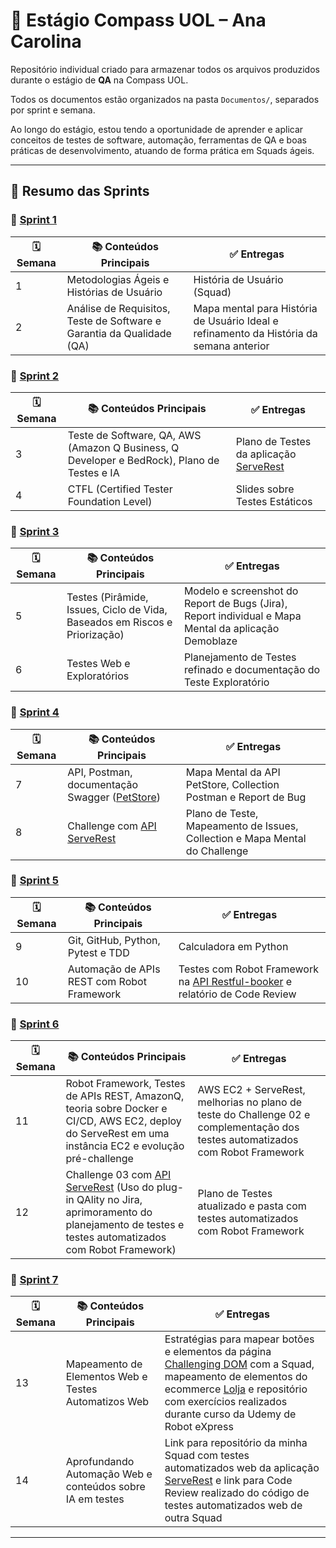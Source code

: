 # 🚀 Estágio Compass UOL – Ana Carolina

Repositório individual criado para armazenar todos os arquivos produzidos durante o estágio de **QA** na Compass UOL.

Todos os documentos estão organizados na pasta `Documentos/`, separados por sprint e semana.

Ao longo do estágio, estou tendo a oportunidade de aprender e aplicar conceitos de testes de software, automação, ferramentas de QA e boas práticas de desenvolvimento, atuando de forma prática em Squads ágeis.

---

## 📌 Resumo das Sprints

### 🔁 [Sprint 1](Documentos/Sprint%201)

| 🗓️ Semana | 📚 Conteúdos Principais | ✅ Entregas |
|-----------|------------------------|------------|
| 1         | Metodologias Ágeis e Histórias de Usuário | História de Usuário (Squad) |
| 2         | Análise de Requisitos, Teste de Software e Garantia da Qualidade (QA) | Mapa mental para História de Usuário Ideal e refinamento da História da semana anterior |

### 🔁 [Sprint 2](Documentos/Sprint%202)

| 🗓️ Semana | 📚 Conteúdos Principais | ✅ Entregas |
|-----------|------------------------|------------|
| 3         | Teste de Software, QA, AWS (Amazon Q Business, Q Developer e BedRock), Plano de Testes e IA | Plano de Testes da aplicação [ServeRest](https://front.serverest.dev) |
| 4         | CTFL (Certified Tester Foundation Level) | Slides sobre Testes Estáticos |

### 🔁 [Sprint 3](Documentos/Sprint%203)

| 🗓️ Semana | 📚 Conteúdos Principais | ✅ Entregas |
|-----------|------------------------|------------|
| 5         | Testes (Pirâmide, Issues, Ciclo de Vida, Baseados em Riscos e Priorização) | Modelo e screenshot do Report de Bugs (Jira), Report individual e Mapa Mental da aplicação Demoblaze |
| 6         | Testes Web e Exploratórios | Planejamento de Testes refinado e documentação do Teste Exploratório |

### 🔁 [Sprint 4](Documentos/Sprint%204)

| 🗓️ Semana | 📚 Conteúdos Principais | ✅ Entregas |
|-----------|------------------------|------------|
| 7         | API, Postman, documentação Swagger ([PetStore](https://petstore3.swagger.io/)) | Mapa Mental da API PetStore, Collection Postman e Report de Bug |
| 8         | Challenge com [API ServeRest](https://compassuol.serverest.dev/) | Plano de Teste, Mapeamento de Issues, Collection e Mapa Mental do Challenge |

### 🔁 [Sprint 5](Documentos/Sprint%205)

| 🗓️ Semana | 📚 Conteúdos Principais | ✅ Entregas |
|-----------|------------------------|------------|
| 9         | Git, GitHub, Python, Pytest e TDD | Calculadora em Python |
| 10        | Automação de APIs REST com Robot Framework | Testes com Robot Framework na [API Restful-booker](https://restful-booker.herokuapp.com/apidoc/index.html) e relatório de Code Review |

### 🔁 [Sprint 6](Documentos/Sprint%206)

| 🗓️ Semana | 📚 Conteúdos Principais | ✅ Entregas |
|------------|------------------------|------------|
| 11         | Robot Framework, Testes de APIs REST, AmazonQ, teoria sobre Docker e CI/CD, AWS EC2, deploy do ServeRest em uma instância EC2 e evolução pré-challenge | AWS EC2 + ServeRest, melhorias no plano de teste do Challenge 02 e complementação dos testes automatizados com Robot Framework |
| 12         | Challenge 03 com [API ServeRest](https://compassuol.serverest.dev/) (Uso do plug-in QAlity no Jira, aprimoramento do planejamento de testes e testes automatizados com Robot Framework) | Plano de Testes atualizado e pasta com testes automatizados com Robot Framework |

### 🔁 [Sprint 7](Documentos/Sprint%207)

| 🗓️ Semana | 📚 Conteúdos Principais | ✅ Entregas |
|------------|------------------------|------------|
| 13         | Mapeamento de Elementos Web e Testes Automatizos Web | Estratégias para mapear botões e elementos da página [Challenging DOM](https://the-internet.herokuapp.com/challenging_dom) com a Squad, mapeamento de elementos do ecommerce [Lolja](https://www.lolja.com.br/) e repositório com exercícios realizados durante curso da Udemy de Robot eXpress  |
| 14         | Aprofundando Automação Web e conteúdos sobre IA em testes | Link para repositório da minha Squad com testes automatizados web da aplicação [ServeRest](https://compassuolfront.serverest.dev/) e link para Code Review realizado do código de testes automatizados web de outra Squad |

---
